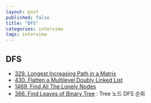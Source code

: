 ```yaml
---
layout: post
published: false
title: "DFS"
categories: interview
tags: interview 
---
```


## DFS

- [329. Longest Increasing Path in a Matrix](https://leetcode.com/problems/longest-increasing-path-in-a-matrix/)
- [430. Flatten a Multilevel Doubly Linked List](https://leetcode.com/problems/flatten-a-multilevel-doubly-linked-list/)
- [1469. Find All The Lonely Nodes](https://leetcode.com/problems/find-all-the-lonely-nodes/)
- [366. Find Leaves of Binary Tree](https://leetcode.com/problems/find-leaves-of-binary-tree/) : Tree 노드 DFS 순회